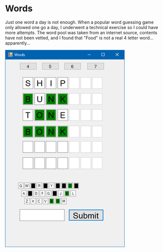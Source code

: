 # Words
Just one word a day is not enough.
When a popular word guessing game only allowed one go a day, I underwent a technical exercise so I could have more attempts.
The word pool was taken from an internet source, contents have not been vetted, and I found that "Food" is not a real 4 letter word... apparently...

![Window capture of the Words application.](Images/Capture.png)
